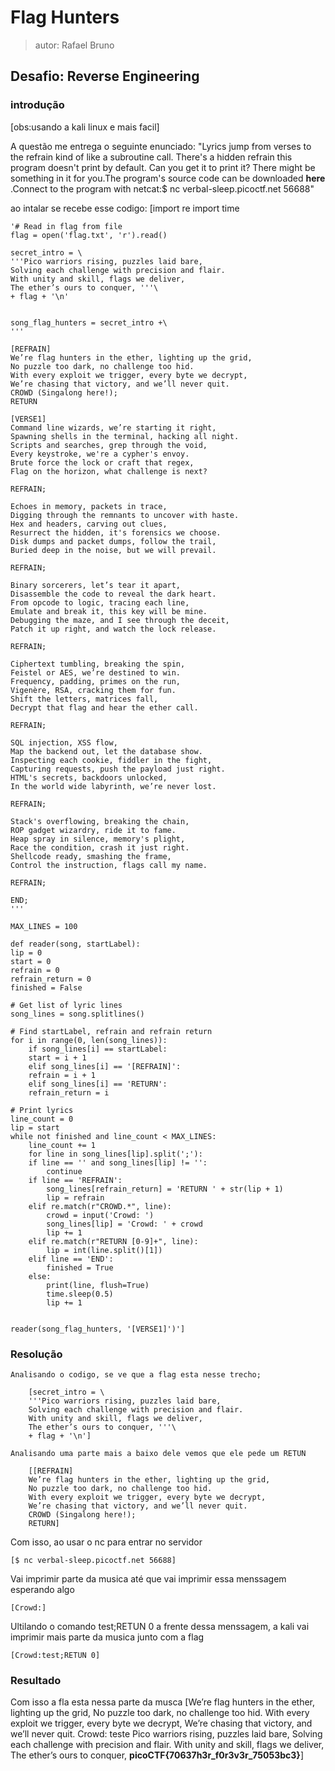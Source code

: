 # Flag Hunters

> autor: Rafael Bruno 

## Desafio: Reverse Engineering

### introdução 

[obs:usando a kali linux e mais facil]

A questão me entrega o seguinte enunciado:
    "Lyrics jump from verses to the refrain kind of like a subroutine call. There's a hidden refrain this program doesn't print by default. Can you get it to print it? There might be something in it for you.The program's source code can be downloaded **here** .Connect to the program with netcat:$ nc verbal-sleep.picoctf.net 56688"

ao intalar se recebe esse codigo:
    [import re
    import time


    '# Read in flag from file
    flag = open('flag.txt', 'r').read()

    secret_intro = \
    '''Pico warriors rising, puzzles laid bare,
    Solving each challenge with precision and flair.
    With unity and skill, flags we deliver,
    The ether’s ours to conquer, '''\
    + flag + '\n'


    song_flag_hunters = secret_intro +\
    '''

    [REFRAIN]
    We’re flag hunters in the ether, lighting up the grid,
    No puzzle too dark, no challenge too hid.
    With every exploit we trigger, every byte we decrypt,
    We’re chasing that victory, and we’ll never quit.
    CROWD (Singalong here!);
    RETURN

    [VERSE1]
    Command line wizards, we’re starting it right,
    Spawning shells in the terminal, hacking all night.
    Scripts and searches, grep through the void,
    Every keystroke, we're a cypher's envoy.
    Brute force the lock or craft that regex,
    Flag on the horizon, what challenge is next?

    REFRAIN;

    Echoes in memory, packets in trace,
    Digging through the remnants to uncover with haste.
    Hex and headers, carving out clues,
    Resurrect the hidden, it's forensics we choose.
    Disk dumps and packet dumps, follow the trail,
    Buried deep in the noise, but we will prevail.

    REFRAIN;

    Binary sorcerers, let’s tear it apart,
    Disassemble the code to reveal the dark heart.
    From opcode to logic, tracing each line,
    Emulate and break it, this key will be mine.
    Debugging the maze, and I see through the deceit,
    Patch it up right, and watch the lock release.

    REFRAIN;

    Ciphertext tumbling, breaking the spin,
    Feistel or AES, we’re destined to win.
    Frequency, padding, primes on the run,
    Vigenère, RSA, cracking them for fun.
    Shift the letters, matrices fall,
    Decrypt that flag and hear the ether call.

    REFRAIN;

    SQL injection, XSS flow,
    Map the backend out, let the database show.
    Inspecting each cookie, fiddler in the fight,
    Capturing requests, push the payload just right.
    HTML's secrets, backdoors unlocked,
    In the world wide labyrinth, we’re never lost.

    REFRAIN;

    Stack's overflowing, breaking the chain,
    ROP gadget wizardry, ride it to fame.
    Heap spray in silence, memory's plight,
    Race the condition, crash it just right.
    Shellcode ready, smashing the frame,
    Control the instruction, flags call my name.

    REFRAIN;

    END;
    '''

    MAX_LINES = 100

    def reader(song, startLabel):
    lip = 0
    start = 0
    refrain = 0
    refrain_return = 0
    finished = False

    # Get list of lyric lines
    song_lines = song.splitlines()
    
    # Find startLabel, refrain and refrain return
    for i in range(0, len(song_lines)):
        if song_lines[i] == startLabel:
        start = i + 1
        elif song_lines[i] == '[REFRAIN]':
        refrain = i + 1
        elif song_lines[i] == 'RETURN':
        refrain_return = i

    # Print lyrics
    line_count = 0
    lip = start
    while not finished and line_count < MAX_LINES:
        line_count += 1
        for line in song_lines[lip].split(';'):
        if line == '' and song_lines[lip] != '':
            continue
        if line == 'REFRAIN':
            song_lines[refrain_return] = 'RETURN ' + str(lip + 1)
            lip = refrain
        elif re.match(r"CROWD.*", line):
            crowd = input('Crowd: ')
            song_lines[lip] = 'Crowd: ' + crowd
            lip += 1
        elif re.match(r"RETURN [0-9]+", line):
            lip = int(line.split()[1])
        elif line == 'END':
            finished = True
        else:
            print(line, flush=True)
            time.sleep(0.5)
            lip += 1


    reader(song_flag_hunters, '[VERSE1]')']

### Resolução 

    Analisando o codigo, se ve que a flag esta nesse trecho;

        [secret_intro = \
        '''Pico warriors rising, puzzles laid bare,
        Solving each challenge with precision and flair.
        With unity and skill, flags we deliver,
        The ether’s ours to conquer, '''\
        + flag + '\n']

    Analisando uma parte mais a baixo dele vemos que ele pede um RETUN

        [[REFRAIN]
        We’re flag hunters in the ether, lighting up the grid,
        No puzzle too dark, no challenge too hid.
        With every exploit we trigger, every byte we decrypt,
        We’re chasing that victory, and we’ll never quit.
        CROWD (Singalong here!);
        RETURN]

Com isso, ao usar o nc para entrar no servidor

    [$ nc verbal-sleep.picoctf.net 56688]

Vai imprimir parte da musica até que vai imprimir essa menssagem esperando algo

    [Crowd:]

Ultilando o comando test;RETUN 0 a frente dessa menssagem, a kali vai imprimir mais parte da musica junto com a flag  

    [Crowd:test;RETUN 0]

### Resultado

Com isso a fla esta nessa parte da musca
    [We’re flag hunters in the ether, lighting up the grid,
    No puzzle too dark, no challenge too hid.
    With every exploit we trigger, every byte we decrypt,
    We’re chasing that victory, and we’ll never quit.
    Crowd: teste
    Pico warriors rising, puzzles laid bare,
    Solving each challenge with precision and flair.
    With unity and skill, flags we deliver,
    The ether’s ours to conquer, **picoCTF{70637h3r_f0r3v3r_75053bc3}**]
